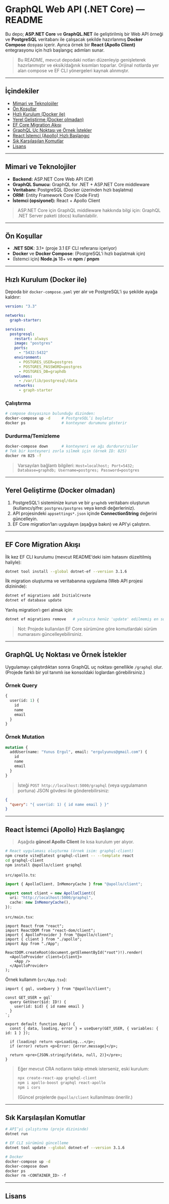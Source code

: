 # GraphQL Web API (.NET Core) — README

Bu depo; **ASP.NET Core** ve **GraphQL.NET** ile geliştirilmiş bir Web API örneği ve **PostgreSQL** veritabanı ile çalışacak şekilde hazırlanmış **Docker Compose** dosyası içerir. Ayrıca örnek bir **React (Apollo Client)** entegrasyonu için hızlı başlangıç adımları sunar.

> Bu README, mevcut depodaki notları düzenleyip genişleterek hazırlanmıştır ve eksik/dağınık kısımları toparlar. Orijinal notlarda yer alan compose ve EF CLI yönergeleri kaynak alınmıştır.  

---

## İçindekiler
- [Mimari ve Teknolojiler](#mimari-ve-teknolojiler)
- [Ön Koşullar](#ön-koşullar)
- [Hızlı Kurulum (Docker ile)](#hızlı-kurulum-docker-ile)
- [Yerel Geliştirme (Docker olmadan)](#yerel-geliştirme-docker-olmadan)
- [EF Core Migration Akışı](#ef-core-migration-akışı)
- [GraphQL Uç Noktası ve Örnek İstekler](#graphql-uç-noktası-ve-örnek-istekler)
- [React İstemci (Apollo) Hızlı Başlangıç](#react-istemci-apollo-hızlı-başlangıç)
- [Sık Karşılaşılan Komutlar](#sık-karşılaşılan-komutlar)
- [Lisans](#lisans)

---

## Mimari ve Teknolojiler

- **Backend:** ASP.NET Core Web API (C#)
- **GraphQL Sunucu:** GraphQL for .NET + ASP.NET Core middleware
- **Veritabanı:** PostgreSQL (Docker üzerinden hızlı başlatma)
- **ORM:** Entity Framework Core (Code First)
- **İstemci (opsiyonel):** React + Apollo Client

> ASP.NET Core için GraphQL middleware hakkında bilgi için: GraphQL .NET Server paketi (docs) kullanılabilir.  

---

## Ön Koşullar

- **.NET SDK**: 3.1+ (proje 3.1 EF CLI referansı içeriyor)
- **Docker** ve **Docker Compose**: (PostgreSQL’i hızlı başlatmak için)
- (İstemci için) **Node.js** 18+ ve **npm** / **pnpm**

---

## Hızlı Kurulum (Docker ile)

Depoda bir `docker-compose.yaml` yer alır ve PostgreSQL’i şu şekilde ayağa kaldırır:

```yaml
version: "3.3"

networks:
  graph-starter:

services:
  postgresql:
    restart: always
    image: "postgres"
    ports:
      - "5432:5432"
    environment:
      - POSTGRES_USER=postgres
      - POSTGRES_PASSWORD=postgres
      - POSTGRES_DB=graphdb
    volumes:
      - /var/lib/postgresql/data
    networks:
      - graph-starter
```

### Çalıştırma
```bash
# compose dosyasının bulunduğu dizinden:
docker-compose up -d     # PostgreSQL’i başlatır
docker ps                # konteyner durumunu gösterir
```

### Durdurma/Temizleme
```bash
docker-compose down      # konteyneri ve ağı durdurur/siler
# Tek bir konteyneri zorla silmek için (örnek ID: 825)
docker rm 825 -f
```

> Varsayılan bağlantı bilgileri: `Host=localhost; Port=5432; Database=graphdb; Username=postgres; Password=postgres`

---

## Yerel Geliştirme (Docker olmadan)

1. PostgreSQL’i sisteminize kurun ve bir `graphdb` veritabanı oluşturun (kullanıcı/şifre: `postgres/postgres` veya kendi değerleriniz).
2. API projesindeki `appsettings*.json` içinde **ConnectionString** değerini güncelleyin.
3. EF Core migration’ları uygulayın (aşağıya bakın) ve API’yi çalıştırın.

---

## EF Core Migration Akışı

İlk kez EF CLI kurulumu (mevcut README’deki isim hatasını düzeltilmiş haliyle):
```bash
dotnet tool install --global dotnet-ef --version 3.1.6
```

İlk migration oluşturma ve veritabanına uygulama (Web API projesi dizininde):
```bash
dotnet ef migrations add InitialCreate
dotnet ef database update
```

Yanlış migration’ı geri almak için:
```bash
dotnet ef migrations remove   # yalnızca henüz 'update' edilmemiş en son migration'ı siler
```

> Not: Projede kullanılan EF Core sürümüne göre komutlardaki sürüm numarasını güncelleyebilirsiniz.

---

## GraphQL Uç Noktası ve Örnek İstekler

Uygulamayı çalıştırdıktan sonra GraphQL uç noktası genellikle `/graphql` olur. (Projede farklı bir yol tanımlı ise konsoldaki loglardan görebilirsiniz.)

### Örnek Query
```graphql
{
  user(id: 1) {
    id
    name
    email
  }
}
```

### Örnek Mutation
```graphql
mutation {
  addUser(name: "Yunus Ergul", email: "ergulyunus@gmail.com") {
    id
    name
    email
  }
}
```

> İsteği `POST http://localhost:5000/graphql` (veya uygulamanın portuna) JSON gövdesi ile gönderebilirsiniz:
```json
{
  "query": "{ user(id: 1) { id name email } }"
}
```

---

## React İstemci (Apollo) Hızlı Başlangıç

> Aşağıda **güncel Apollo Client** ile kısa kurulum yer alıyor.

```bash
# React uygulaması oluşturma (örnek isim: graphql-client)
npm create vite@latest graphql-client -- --template react
cd graphql-client
npm install @apollo/client graphql
```

`src/apollo.ts`:
```ts
import { ApolloClient, InMemoryCache } from "@apollo/client";

export const client = new ApolloClient({
  uri: "http://localhost:5000/graphql",
  cache: new InMemoryCache(),
});
```

`src/main.tsx`:
```tsx
import React from "react";
import ReactDOM from "react-dom/client";
import { ApolloProvider } from "@apollo/client";
import { client } from "./apollo";
import App from "./App";

ReactDOM.createRoot(document.getElementById("root")!).render(
  <ApolloProvider client={client}>
    <App />
  </ApolloProvider>
);
```

Örnek kullanım (`src/App.tsx`):
```tsx
import { gql, useQuery } from "@apollo/client";

const GET_USER = gql`
  query GetUser($id: ID!) {
    user(id: $id) { id name email }
  }
`;

export default function App() {
  const { data, loading, error } = useQuery(GET_USER, { variables: { id: 1 } });

  if (loading) return <p>Loading...</p>;
  if (error) return <p>Error: {error.message}</p>;

  return <pre>{JSON.stringify(data, null, 2)}</pre>;
}
```

> Eğer mevcut CRA notlarını takip etmek isterseniz, eski kurulum:
> ```bash
> npx create-react-app graphql-client
> npm i apollo-boost graphql react-apollo
> npm i cors
> ```
> (Güncel projelerde `@apollo/client` kullanılması önerilir.)

---

## Sık Karşılaşılan Komutlar

```bash
# API’yi çalıştırma (proje dizininde)
dotnet run

# EF CLI sürümünü güncelleme
dotnet tool update --global dotnet-ef --version 3.1.6

# Docker
docker-compose up -d
docker-compose down
docker ps
docker rm <CONTAINER_ID> -f
```

---

## Lisans

